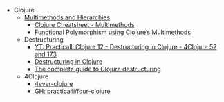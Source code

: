 - Clojure
  - [Multimethods and Hierarchies](https://clojure.org/reference/multimethods)
    - [Clojure Cheatsheet - Multimethods](https://jafingerhut.github.io/cheatsheet/clojuredocs/cheatsheet-tiptip-cdocs-summary.html)
    - [Functional Polymorphism using Clojure’s Multimethods](https://ilanuzan.medium.com/functional-polymorphism-using-clojures-multimethods-825c6f3666e6)
  - Destructuring
    - [YT: Practicalli Clojure 12 - Destructuring in Clojure - 4Clojure 52 and 173](https://www.youtube.com/watch?v=y-KS2gABnTQ)
    - [Destructuring in Clojure](https://clojure.org/guides/destructuring)
    - [The complete guide to Clojure destructuring](https://blog.brunobonacci.com/2014/11/16/clojure-complete-guide-to-destructuring/)
  - 4Clojure
    - [4ever-clojure](https://4clojure.oxal.org/)
    - [GH: practicalli/four-clojure](https://github.com/practicalli/four-clojure)
